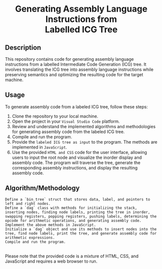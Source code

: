 <h1 align="center">Generating Assembly Language Instructions from<br> Labelled ICG Tree</h1> 

## Description
This repository contains code for generating assembly language instructions from a labelled Intermediate Code Generation (ICG) tree. It involves translating the ICG tree into assembly language instructions while preserving semantics and optimizing the resulting code for the target machine.

## Usage
To generate assembly code from a labeled ICG tree, follow these steps:

1. Clone the repository to your local machine.
2. Open the project in your `Visual Studio Code` platform.
3. Review and understand the implemented algorithms and methodologies for generating assembly code from the labeled ICG tree.
4. Compile and run the program.
5. Provide the `labeled ICG tree as input` to the program.
The methods are implemented in `JavaScript`.
6. Use the provided `HTML and CSS` code for the user interface, allowing users to input the root node and visualize the inorder display and assembly code.
The program will traverse the tree, generate the corresponding assembly instructions, and display the resulting assembly code.

## Algorithm/Methodology
```
Define a `bin_tree` struct that stores data, label, and pointers to left and right nodes.
Define a `dag` class with methods for initializing the stack, inserting nodes, finding node labels, printing the tree in inorder, swapping registers, popping registers, pushing labels, determining the opcode for arithmetic operations, and generating assembly code.
Implement the above methods in JavaScript.
Initialize a `dag` object and use its methods to insert nodes into the tree, find node labels, print the tree, and generate assembly code for arithmetic expressions.
Compile and run the program.
``` 
<br>
Please note that the provided code is a mixture of HTML, CSS, and JavaScript and requires a web browser to run.
